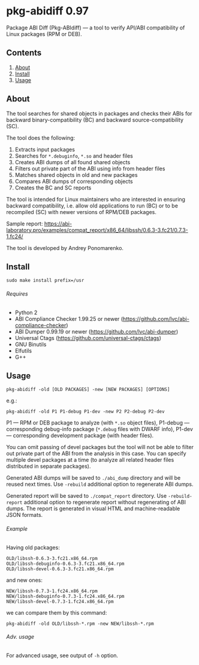pkg-abidiff 0.97
================

Package ABI Diff (Pkg-ABIdiff) — a tool to verify API/ABI compatibility of Linux packages (RPM or DEB).

Contents
--------

1. [ About   ](#about)
2. [ Install ](#install)
3. [ Usage   ](#usage)

About
-----

The tool searches for shared objects in packages and checks their ABIs for backward binary-compatibility (BC) and backward source-compatibility (SC).

The tool does the following:

1. Extracts input packages
2. Searches for `*.debuginfo`, `*.so` and header files
3. Creates ABI dumps of all found shared objects
4. Filters out private part of the ABI using info from header files
5. Matches shared objects in old and new packages
6. Compares ABI dumps of corresponding objects
7. Creates the BC and SC reports

The tool is intended for Linux maintainers who are interested in ensuring backward compatibility, i.e. allow old applications to run (BC) or to be recompiled (SC) with newer versions of RPM/DEB packages.

Sample report: https://abi-laboratory.pro/examples/compat_report/x86_64/libssh/0.6.3-3.fc21/0.7.3-1.fc24/

The tool is developed by Andrey Ponomarenko.

Install
-------

    sudo make install prefix=/usr

###### Requires

* Python 2
* ABI Compliance Checker 1.99.25 or newer (https://github.com/lvc/abi-compliance-checker)
* ABI Dumper 0.99.19 or newer             (https://github.com/lvc/abi-dumper)
* Universal Ctags                         (https://github.com/universal-ctags/ctags)
* GNU Binutils
* Elfutils
* G++

Usage
-----

    pkg-abidiff -old [OLD PACKAGES] -new [NEW PACKAGES] [OPTIONS]

e.g.:

    pkg-abidiff -old P1 P1-debug P1-dev -new P2 P2-debug P2-dev

P1       — RPM or DEB package to analyze (with `*.so` object files),
P1-debug — corresponding debug-info package (`*.debug` files with DWARF info),
P1-dev   — corresponding development package (with header files).

You can omit passing of devel packages but the tool will not be able to filter out private part of the ABI from the analysis in this case. You can specify multiple devel packages at a time (to analyze all related header files distributed in separate packages).

Generated ABI dumps will be saved to `./abi_dump` directory and will be reused next times. Use `-rebuild` additional option to regenerate ABI dumps.

Generated report will be saved to `./compat_report` directory. Use `-rebuild-report` additional option to regenerate report without regenerating of ABI dumps. The report is generated in visual HTML and machine-readable JSON formats.

###### Example

Having old packages:

    OLD/libssh-0.6.3-3.fc21.x86_64.rpm
    OLD/libssh-debuginfo-0.6.3-3.fc21.x86_64.rpm
    OLD/libssh-devel-0.6.3-3.fc21.x86_64.rpm

and new ones:

    NEW/libssh-0.7.3-1.fc24.x86_64.rpm
    NEW/libssh-debuginfo-0.7.3-1.fc24.x86_64.rpm
    NEW/libssh-devel-0.7.3-1.fc24.x86_64.rpm

we can compare them by this command:

    pkg-abidiff -old OLD/libssh-*.rpm -new NEW/libssh-*.rpm

###### Adv. usage

  For advanced usage, see output of `-h` option.
